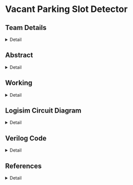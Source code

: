 # Vacant Parking Slot Detector

<!-- First Section -->
## Team Details
<details>
  <summary>Detail</summary>

  > Semester: 3rd Sem B. Tech. CSE

  > Section: S1
		
  > Member-1: Adarsh Ranjan, 221CS103, adarshranjan.221cs103@nitk.edu.in

  > member-2: Rian Shane Pinto, 221CS144, rian.221cs144@nitk.edu.in	

  > Member-3: 	Siddharth Gupta	, 221CS153, siddharthgupta.221cs153@nitk.edu.in
</details>

<!-- Second Section -->
## Abstract
<details>
  <summary>Detail</summary>

### Introduction:
  To accomplish faster, easier, and denser parking of automobiles during the majority of the time they remain inactive, smart parking combines technology and human ingenuity. 
This method aims to utilize as few resources as possible, such as fuel, time, and space.

To reduce urban congestion, mitigate environmental impact, and improve overall urban mobility, a better parking solution is necessary. This solution addresses the increasing issue of limited parking spaces, optimizing their usage and reducing the amount of time spent searching for a parking space. This not only reduces traffic congestion but also reduces carbon emissions, thus contributing to a more environmentally friendly environment. 

Furthermore, improved parking solutions may also contribute to economic growth by increasing the accessibility of businesses, thus enhancing the quality of life within cities and promoting sustainable urban development.

### Our Contribution:

Our team aims to create a prototype that is designed to reduce human intervention in searching for parking spots. Thus, creating a more efficient, accurate, and potentially cost-effective solution.
The project streamlines the parking process, making it more convenient for drivers.

The project features a counter, to keep track of the vacant spots in the parking space. This creates a quicker flow of traffic in such parking spaces.

Moreover, the position of the nearest available parking space is also displayed to the user at the entrance of the parking spot. This reduces the dependency on humans.


</details>

<!-- Third Section -->
## Working
<details>
  <summary>Detail</summary>
Our team aims to create a prototype that is designed to reduce human intervention in searching for parking spots. Thus, creating a more efficient, accurate, and potentially cost-effective solution.
The project streamlines the parking process, making it more convenient for drivers.

The project features a counter, to keep track of the vacant spots in the parking space. This creates a quicker flow of traffic in such parking spaces.

Moreover, the position of the nearest available parking space is also displayed to the user at the entrance of the parking spot. This reduces the dependency on humans.
User Input: The user approaches the Vacant Parking Slot Detecting Machine and inputs their vehicle type through a keypad, representing it as a password (e.g., "truck" for a truck, "bus" for a bus, "4wheeler" for a 4-wheeler, or "2wheeler" for a 2-wheeler).

Password Verification: The system checks the entered password against the predefined vehicle types. If the password is valid, access is granted. If the password is incorrect, the system counts the number of incorrect attempts.

Access Granted: Upon successful verification, the system uses the decoder to determine the nearest available parking spot for the user's vehicle type based on the output of the priority encoders.

Parking Slot Indication: The system guides the user to the designated parking spot through LED indicators or display panels.

Access Denied: If a user exceeds three incorrect attempts, the system denies access and alerts the user.
![image](https://github.com/RianPinto/Vacant-Parking-Slot-Detector/assets/139946131/ed260b44-41ba-439d-8f93-a2369e9fd7d7)


### Functionality
Encoder:	Four priority encoders are utilized to detect the availability of parking slots for each vehicle type: truck, bus, 4-wheeler, and 2-wheeler. These priority encoders receive input signals from various parking spots and prioritize them based on vehicle type. The output of each priority encoder represents the availability status of parking spots for that specific vehicle type.

Counter	Counter: created using T-flipflops is used to measure 
the number of times the password has been inputted. When the count crosses three and no correct inputs have been made previously, then the circuit breaks down due to excessive failed attempts. A red LED is displayed to show an error

Decoder:	A decoder is used in the password application. When the vehicle enters its vehicle code, it is translated into one of four valid vehicles, if its password matches the given password. This translation of password to vehicle is done using a decoder
General circuits created using min terms 	1.	In the odd case when all parking slots are full, the signal is required to be sent at the parking entry, using a red led, indicating that the parking is full;
2.	To convert the result of all encoders into a suitable parking spot with respect to the vehicle code inputted

</details>

<!-- Fourth Section -->
## Logisim Circuit Diagram
<details>
  <summary>Detail</summary>
  
  > 
Sample Encoder (1/4)
> ![Singular Priority Encoder](https://github.com/RianPinto/Vacant-Parking-Slot-Detector/assets/139946131/b861c55e-2d94-4aa1-a187-e9f0792b3f01)


Password Input Segment:

![Password Input Module](https://github.com/RianPinto/Vacant-Parking-Slot-Detector/assets/139946131/a719966f-f664-423f-942d-93fa991a085b)


Password Input Along with Counter Check to Limit Password Trials:

![Password Count Check](https://github.com/RianPinto/Vacant-Parking-Slot-Detector/assets/139946131/df6aa258-636c-4401-ae24-cb83984ec030)



Main Priority Encoder Circuit:

![Main MultiEncoder Decoder Parking Display](https://github.com/RianPinto/Vacant-Parking-Slot-Detector/assets/139946131/41584575-ec24-4589-869a-a676b2233414)



</details>

<!-- Fifth Section -->
## Verilog Code
<details>
  <summary>Detail</summary>

  > Encoder-Decoder Verilog

```
module pe(d,o);

input [3:0] d;
output [1:0] o;

assign o[1] = !d[0] & !d[1];
assign o[0] = (!d[0]&d[1])|(!d[0]&!d[2]);



endmodule

module main(d,w,o);
input [15:0]d;
input [3:0] w;
output [3:0] o;

wire [1:0] t1;
wire [1:0] t2;
wire [1:0] t3;
wire [1:0] t4;
wire [1:0] t5;
wire [3:0] d1;
wire [3:0] d2;
wire [3:0] d3;
wire [3:0] d4;

assign d1[0] = d[0];
assign d1[1] = d[1];
assign d1[2] = d[2];
assign d1[3] = d[3];

assign d2[0] = d[4];
assign d2[1] = d[5];
assign d2[2] = d[6];
assign d2[3] = d[7];


assign d3[0] = d[8];
assign d3[1] = d[9];
assign d3[2] = d[10];
assign d3[3] = d[11];


assign d4[0] = d[12];
assign d4[1] = d[13];
assign d4[2] = d[14];
assign d4[3] = d[15];


pe s1(d1,t1);
pe s2(d2,t2);
pe s3(d3,t3);
pe s4(d4,t4);

assign o[0] = (w[3]&t4[0])|(w[2]&t3[0])|(w[1]&t2[0])|(w[0]&t1[0]);
assign o[1] = (w[3]&t4[1])|(w[2]&t3[1])|(w[1]&t2[1])|(w[0]&t1[1]);

pe s5(w,t5);
assign o[2] = (t5[0]);
assign o[3] = (t5[1]);


endmodule
```


Test Bench
```
module mp_tb;
reg [15:0]d;
reg [3:0] w;
wire [3:0] o;

main rian(d,w,o);

initial

begin
d=16'b1010011101100100;
w=4'b0001;
$display("P15 P14 P13 P12 | P11 P10 P9 P8 | P7 P6 P5 P4 | P3 P2 P1 P0 |    |BUS TRUCK 4W 2W | Nearest Appopriate Parking Spot |");
$monitor("%d   %d   %d   %d   | %d   %d   %d   %d | %d  %d  %d  %d  | %d  %d  %d  %d  |    |      %b      |                 %d              |",d[15],d[14],d[13],d[12],d[11],d[10],d[9],d[8],d[7],d[6],d[5],d[4],d[3],d[2],d[1],d[0],w,o);
#10;
repeat(3)
begin

w=w*2;
#10;
end


end
endmodule
```
Verilog for Password Checker and  Entry and Exit
```
module four_wheeler_module(input buzzer, 				
						input entry,			
						input exit,				
						input [3:0]password,			
						input clear,			
						input clear_new,		
						output reg gate_open,	
						output reg gate_closed,	
						output reg [1:0]count_entry,		
						output reg [1:0]count_exit,			
						output reg [12:1]num_in_park_slot,	
						output reg [2:1]count_next_entry,	
						output reg [2:1]count_next_exit,	
						output reg [12:1]num_entry_next ,	
						output reg [12:1]num_exit_next,		
						output reg [2:1] count_prev_entry,	
						output reg [2:1] count_prev_exit,	
						output reg [0:3] occupied
						);
	
always @(buzzer or password or entry or exit or clear or clear_new)
	
	begin
			if(clear==1'b1)			
			begin
			count_exit=2'd0;
			count_entry=2'd0;
			occupied = 4'b0000;
			num_in_park_slot=12'd0;
			end
			
			else if(clear==1'b0)
			begin
				count_entry=count_next_entry;;
			end
			
			else if(clear==1'b0)
			begin
				count_exit=count_next_exit;
			end
			

			count_prev_entry=count_entry;
			num_entry_next=num_in_park_slot+1;
			count_prev_exit=count_exit;
			num_exit_next=num_in_park_slot-1;

		if(entry==1'b1)
		begin
			
			if(count_entry==2'd3 &&(password==4'b0001|| password==4'b0010|| password==4'b0100|| password==4'b1000) )
			begin
				count_next_entry=2'd0;
				if (password==4'b0001) occupied[0] = 1;
				if (password==4'b0010) occupied[1] = 1;
				if (password==4'b0100) occupied[2] = 1;
				if (password==4'b1000) occupied[3] = 1;
			end
			else if(count_entry==2'd3 && (password!=4'b0001|| password!=4'b0010|| password!=4'b0100|| password!=4'b1000))
				count_next_entry=2'd1;
			else
				count_next_entry=count_entry+1;
			
			
			
			if(count_entry<2'd3)
			begin
				if(buzzer==1'b1 && (password==4'b0001|| password==4'b0010|| password==4'b0100|| password==4'b1000))
				begin
					gate_open<=1'b1;
					gate_closed<=1'b0;
					num_in_park_slot=num_entry_next;
					count_entry<=2'd0;
					if (password==4'b0001) occupied[0] = 1;
					if (password==4'b0010) occupied[1] = 1;
					if (password==4'b0100) occupied[2] = 1;
					if (password==4'b1000) occupied[3] = 1;
						
				end	
				
			end
			else if(count_entry==2'd3)
				begin
					$display("\nIncorrect password for 3 times!\nYou cannot enter the parking slot.\nSORRY!!");
				
				end

			if(buzzer==1'b0 ||(password!=4'b0001|| password!=4'b0010|| password!=4'b0100|| password!=4'b1000) )
			begin
				count_entry=count_next_entry;
				gate_open=1'b0;
				gate_closed=1'b1;
				num_in_park_slot=num_in_park_slot;
				count_entry<=1'd0;
			end
		end


		if(exit==1'b1)
		begin
		
			if(count_exit==2'd3 &&(password==4'b0001|| password==4'b0010|| password==4'b0100|| password==4'b1000) )
			begin
			count_next_exit=2'd0;
			if (password==4'b0001) occupied[0] = 0;
			if (password==4'b0010) occupied[1] = 0;
			if (password==4'b0100) occupied[2] = 0;
			if (password==4'b1000) occupied[3] = 0;
			end
			else if(count_exit==2'd3 && (password!=4'b0001|| password!=4'b0010|| password!=4'b0100|| password!=4'b1000))
			count_next_exit=2'd1;
			else
			count_next_exit=count_exit+1;
			
			
			
			if(count_exit<2'd3)
			begin
				if(buzzer==1'b1 && (password==4'b0001|| password==4'b0010|| password==4'b0100|| password==4'b1000) )
				begin
					gate_open<=1'b1;
					gate_closed<=1'b0;
					num_in_park_slot=num_exit_next;
					count_exit<=2'd0;
					if (password==4'b0001) occupied[0] = 0;
					if (password==4'b0010) occupied[1] = 0;
					if (password==4'b0100) occupied[2] = 0;
					if (password==4'b1000) occupied[3] = 0;
						
				end	
				
			end
			else if(count_exit==2'd3)
				begin
					$display("\nIncorrect password for 3 times!\nYou cannot enter the parking slot.\nSORRY!!");
				
				end

		if(buzzer==1'b0 ||(password!=4'b0001|| password!=4'b0010|| password!=4'b0100|| password!=4'b1000) )
			begin
				count_exit=count_next_exit;
				gate_open=1'b0;
				gate_closed=1'b1;
				num_in_park_slot=num_in_park_slot;
				count_exit=1'd0;
			end
		end
	end
endmodule


module four_wheeler_module_tb;
reg buzzer; 						
reg [3:0]password;								
reg clear;							
reg clear_new;						
reg entry;							
reg exit;							
wire [2:1]count_entry;				
wire [2:1]count_exit;				
wire gate_open;						
wire gate_closed;					
wire [12:1]num_in_park_slot;		
wire [2:1]count_next_entry;			
wire [2:1]count_next_exit;			
wire [12:1]num_entry_next;			
wire [12:1]num_exit_next;			
wire [2:1] count_prev_entry;		
wire [2:1] count_prev_exit;			
wire [0:3] occupied;
four_wheeler_module instance_t(buzzer,entry,exit,password,clear,clear_new,gate_open,gate_closed,count_entry,count_exit,num_in_park_slot,count_next_entry,count_next_exit,num_entry_next,num_exit_next,count_prev_entry,count_prev_exit,occupied);
initial
begin
	$dumpfile("four_wheeler_module_vcd");
	$dumpvars;
end

initial begin
	buzzer=1'b0;
	clear=1'b1;
	entry=1'b1;
	exit=1'b0;
	password=4'b0000;
	#10
		entry=1'b1;
		exit=0;
		clear=1'b0;
		buzzer=1'b1;
		password=4'b0001;
	#10
		entry=1'b1;
		exit=0;
		clear=1'b0;
		buzzer=1'b1;
		password=4'b0100;
	#10
		entry=1'b1;
		exit=0;
		clear=1'b0;
		buzzer=1'b1;
		password=4'b0011;
	#10
		entry=1'b1;
		exit=0;
		clear=1'b0;
		buzzer=1'b1;
		password=4'b1010;
	#10
		exit=1'b0;
		entry=1;
		clear=1'b0;
		buzzer=1'b1;
		password=4'b1011;
	#10
		exit=1;
		entry=0;
		buzzer=1'b1;
		password=4'b0001;
		clear=1'b0;
		
end 
initial

//$monitor("\nentry=%b\texit=%b\tBuzzer=%b\tPassword=%4b\tgate open=%b\tgate closed=%b\tnumber of vehicles in parking slot=%2d,occupied=%4b",entry,exit,buzzer,password,gate_open,gate_closed,num_in_park_slot,occupied);
$monitor("\nentry=%b\texit=%b\tBuzzer=%b\tPassword=%4b\toccupied=%4b",entry,exit,buzzer,password,occupied);
endmodule

```
</details>
<!-- Sixth Section -->

## References
<details>
  <summary>Detail</summary>

  > 
1.	https://nevonprojects.com/
2.	https://www.geeksforgeeks.org/counters-in-digital-logic/
3.	https://www.electronics-tutorials.ws/blog/7-segment-display-tutorial.html
4.	https://www.electronicsforu.com/technology-trends/learn-electronics/ldr-light-dependent-resistors-basics
5.	https://en.wikipedia.org/wiki/Parking_guidance_and_information

</details>
